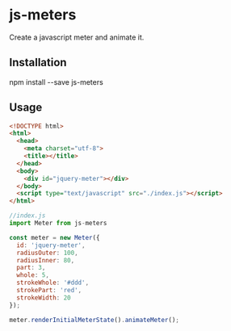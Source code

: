 # js-meters

Create a javascript meter and animate it.

## Installation

npm install --save js-meters

## Usage

```html
<!DOCTYPE html>
<html>
  <head>
    <meta charset="utf-8">
    <title></title>
  </head>
  <body>
    <div id="jquery-meter"></div>
  </body>
  <script type="text/javascript" src="./index.js"></script>
</html>
```

```javascript
//index.js
import Meter from js-meters

const meter = new Meter({
  id: 'jquery-meter',
  radiusOuter: 100,
  radiusInner: 80,
  part: 3,
  whole: 5,
  strokeWhole: '#ddd',
  strokePart: 'red',
  strokeWidth: 20
});

meter.renderInitialMeterState().animateMeter();
```
